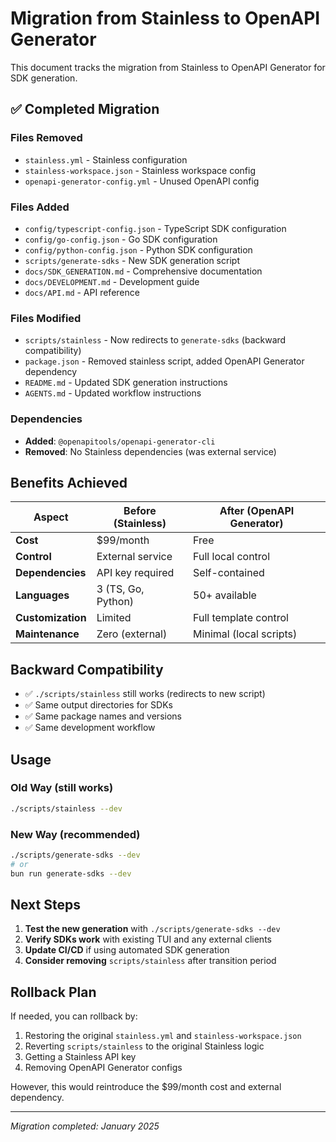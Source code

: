 # Migration from Stainless to OpenAPI Generator

This document tracks the migration from Stainless to OpenAPI Generator for SDK generation.

## ✅ Completed Migration

### Files Removed
- `stainless.yml` - Stainless configuration
- `stainless-workspace.json` - Stainless workspace config  
- `openapi-generator-config.yml` - Unused OpenAPI config

### Files Added
- `config/typescript-config.json` - TypeScript SDK configuration
- `config/go-config.json` - Go SDK configuration
- `config/python-config.json` - Python SDK configuration
- `scripts/generate-sdks` - New SDK generation script
- `docs/SDK_GENERATION.md` - Comprehensive documentation
- `docs/DEVELOPMENT.md` - Development guide
- `docs/API.md` - API reference

### Files Modified
- `scripts/stainless` - Now redirects to `generate-sdks` (backward compatibility)
- `package.json` - Removed stainless script, added OpenAPI Generator dependency
- `README.md` - Updated SDK generation instructions
- `AGENTS.md` - Updated workflow instructions

### Dependencies
- **Added**: `@openapitools/openapi-generator-cli`
- **Removed**: No Stainless dependencies (was external service)

## Benefits Achieved

| Aspect | Before (Stainless) | After (OpenAPI Generator) |
|--------|-------------------|---------------------------|
| **Cost** | $99/month | Free |
| **Control** | External service | Full local control |
| **Dependencies** | API key required | Self-contained |
| **Languages** | 3 (TS, Go, Python) | 50+ available |
| **Customization** | Limited | Full template control |
| **Maintenance** | Zero (external) | Minimal (local scripts) |

## Backward Compatibility

- ✅ `./scripts/stainless` still works (redirects to new script)
- ✅ Same output directories for SDKs
- ✅ Same package names and versions
- ✅ Same development workflow

## Usage

### Old Way (still works)
```bash
./scripts/stainless --dev
```

### New Way (recommended)
```bash
./scripts/generate-sdks --dev
# or
bun run generate-sdks --dev
```

## Next Steps

1. **Test the new generation** with `./scripts/generate-sdks --dev`
2. **Verify SDKs work** with existing TUI and any external clients
3. **Update CI/CD** if using automated SDK generation
4. **Consider removing** `scripts/stainless` after transition period

## Rollback Plan

If needed, you can rollback by:
1. Restoring the original `stainless.yml` and `stainless-workspace.json`
2. Reverting `scripts/stainless` to the original Stainless logic
3. Getting a Stainless API key
4. Removing OpenAPI Generator configs

However, this would reintroduce the $99/month cost and external dependency.

---

*Migration completed: January 2025*